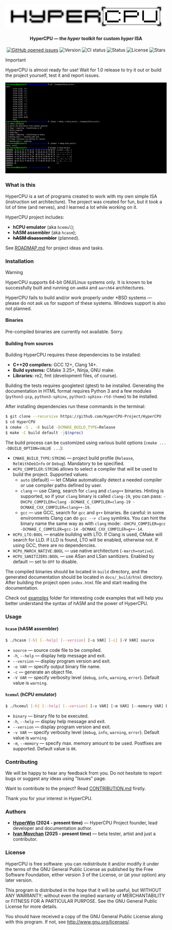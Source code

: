 <div align="center">
     <picture>
          <source media="(prefers-color-scheme: dark)" srcset="images/logo_dark.png">
          <source media="(prefers-color-scheme: light)" srcset="images/logo.png">
          <img alt="HyperCPU" src="images/logo.png">
     </picture>
</div>

<h4 align="center">HyperCPU — the <i>hyper</i> toolkit for custom <i>hyper</i> ISA</h4>

<p align="center">
     <a href="https://github.com/HyperWinX/HyperCPU/issues">
     <img src="https://img.shields.io/github/issues/HyperWinX/HyperCPU"
          alt="GitHub opened issues"></a>
     <img src="https://img.shields.io/badge/version-0.4.15-red"
          alt="Version">
     <img src="https://img.shields.io/github/actions/workflow/status/HyperWinX/HyperCPU/testing.yml?branch=dev"
          alt="CI status">
     <img src="https://img.shields.io/badge/status-in_development-red"
          alt="Status">
     <img src="https://img.shields.io/github/license/HyperWinX/HyperCPU"
          alt="License">
     <img src="https://img.shields.io/github/stars/HyperWinX/HyperCPU?color=lime"
          alt="Stars">
</p>

>[!IMPORTANT]
> HyperCPU is almost ready for use! Wait for 1.0 release to try it out or build the project yourself, test it and report issues.

<img alt="HyperCPU screenshot" src="images/screenshot.png">

### What is this

HyperCPU is a set of programs created to work with my own simple ISA (instruction set architecture). The project was created for fun, but it took a lot of time (and nerves), and I learned a lot while working on it.

HyperCPU project includes:
* **hCPU emulator** (aka `hcemul`);
* **hASM assembler** (aka `hcasm`);
* ~~**hASM disassembler**~~ (planned).

See [ROADMAP.md](ROADMAP.md) for project ideas and tasks.

### Installation

>[!WARNING]
> HyperCPU supports 64-bit GNU/Linux systems only. It is known to be successfully built and running on `amd64` and `aarch64` architectures.
>
> HyperCPU fails to build and/or work properly under \*BSD systems ­— please do not ask us for support of these systems. Windows support is also not planned.

#### Binaries

Pre-compiled binaries are currently not available. Sorry.

#### Building from sources

Building HyperCPU requires these dependencies to be installed:

* **C++20 compilers:** GCC 12+, Clang 14+.
* **Build systems:** CMake 3.25+, Ninja, GNU make.
* **Libraries:** re2, fmt (development files, of course).

Building the tests requires googletest (gtest) to be installed. Generating the documentation in HTML format requires Python 3 and a few modules (`python3-pip`, `python3-sphinx`, `python3-sphinx-rtd-theme`) to be installed.

After installing dependencies run these commands in the terminal:

```bash
$ git clone --recursive https://github.com/HyperCPU-Project/HyperCPU
$ cd HyperCPU
$ cmake -S . -B build -DCMAKE_BUILD_TYPE=Release
$ make -C build default -j$(nproc)
```

The build process can be customized using various build options (`cmake ... -DBUILD_OPTION=VALUE ...`):

* `CMAKE_BUILD_TYPE:STRING` — project build profile (`Release`, `RelWithDebInfo` or `Debug`). Mandatory to be specified.
* `HCPU_COMPILER:STRING` allows to select a compiler that will be used to build the project. Supported values:
    * `auto` (default) — let CMake automatically detect a needed compiler or use compiler paths defined by user.
    * `clang` — use Clang, search for `clang` and `clang++` binaries. Hinting is supported, so if your `clang` binary is called `clang-19`, you can pass: `-DHCPU_COMPILER=clang -DCMAKE_C_COMPILER=clang-19 -DCMAKE_CXX_COMPILER=clang++-19`.
    * `gcc` — use GCC, search for `gcc` and `g++` binaries. Be careful: in some environments Clang can do `gcc --> clang` symlinks. You can hint the binary name the same way as with `clang` mode: `-DHCPU_COMPILER=gcc -DCMAKE_C_COMPILER=gcc-14 -DCMAKE_CXX_COMPILER=g++-14`.
* `HCPU_LTO:BOOL` — enable building with LTO. If Clang is used, CMake will search for LLD. If LLD is found, LTO will be enabled, otherwise not. If using GCC, there are no dependencies.
* `HCPU_MARCH_NATIVE:BOOL` — use native architecture (`-march=native`).
* `HCPU_SANITIZERS:BOOL` — use ASan and LSan sanitizers. Enabled by default — set to `OFF` to disable.

The compiled binaries should be located in `build` directory, and the generated documentation should be located in `docs/_build/html` directory. After building the project open `index.html` file and start reading the documentation.

Check out [examples](examples) folder for interesting code examples that will help you better understand the syntax of hASM and the power of HyperCPU.

### Usage

#### `hcasm` (hASM assembler)

```bash
$ ./hcasm [-h] [--help] [--version] [-o VAR] [-c] [-V VAR] source
```

* `source` — source code file to be compiled.
* `-h`, `--help` — display help message and exit.
* `--version` — display program version and exit.
* `-o VAR` — specify output binary file name.
* `-c` — generate an object file.
* `-V VAR` — specify verbosity level (`debug`, `info`, `warning`, `error`). Default value is `warning`.

#### `hcemul` (hCPU emulator)

```bash
$ ./hcemul [-h] [--help] [--version] [-v VAR] [-m VAR] [--memory VAR] binary
```

* `binary` — binary file to be executed.
* `-h`, `--help` — display help message and exit.
* `--version` — display program version and exit.
* `-v VAR` — specify verbosity level (`debug`, `info`, `warning`, `error`). Default value is `warning`.
* `-m`, `--memory` — specify max. memory amount to be used. Postfixes are supported. Default value is `8K`.

### Contributing

We will be happy to hear any feedback from you. Do not hesitate to report bugs or suggest any ideas using "Issues" page.

Want to contribute to the project? Read [CONTRIBUTION.md](CONTRIBUTION.md) firstly.

Thank you for your interest in HyperCPU.

### Authors

* **[HyperWin](https://github.com/HyperWinX) (2024 - present time)** — HyperCPU Project founder, lead developer and documentation author.
* **[Ivan Movchan](https://github.com/ivan-movchan) (2025 - present time)** — beta tester, artist and just a contributor.

### License

HyperCPU is free software: you can redistribute it and/or modify it under the terms of the GNU General Public License as published by the Free Software Foundation, either version 3 of the License, or (at your option) any later version.

This program is distributed in the hope that it will be useful, but WITHOUT ANY WARRANTY; without even the implied warranty of MERCHANTABILITY or FITNESS FOR A PARTICULAR PURPOSE. See the GNU General Public License for more details.

You should have received a copy of the GNU General Public License along with this program. If not, see <http://www.gnu.org/licenses/>.
